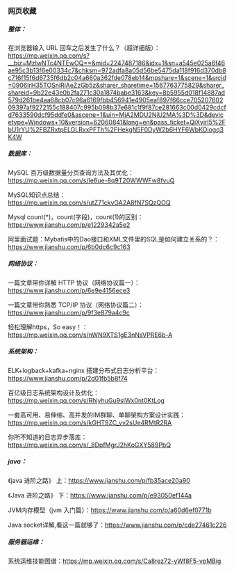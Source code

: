 ### 网页收藏

##### 整体：

在浏览器输入 URL 回车之后发生了什么？（超详细版）：
https://mp.weixin.qq.com/s?__biz=MzIwNTc4NTEwOQ==&mid=2247487186&idx=1&sn=a545e025a6f46ae95c3b13f6e00334c7&chksm=972adfa8a05d56be5475da118f916d370db8c716f15f6d6735f6db2c04a660a362fde078eb14&mpshare=1&scene=1&srcid=0906IrH35TOSniRiAeZzGb5z&sharer_sharetime=1567763775829&sharer_shareid=9b22e43e0b2fa271c30a1874babe3163&key=8b5955d018f14887ad579d261be4aa68cb07c96a6169fbb456941e4905eaf897f66cce70520760209397af9272155c188407c995b098b37e681c1f9f87ce281663c00d0429cdcfd7633590dcf95ddfe0&ascene=1&uin=MjA2MDU2NjU2MA%3D%3D&devicetype=Windows+10&version=62060841&lang=en&pass_ticket=QjXyirl5%2FbU1rYU%2FBZRxtpELGLRxxPFTh%2FHekgN5F0DyW2b6HYF6WbKOiogq3K4W

##### 数据库：

MySQL 百万级数据量分页查询方法及其优化：https://mp.weixin.qq.com/s/le6ue-8q9T20WWWFw8fvuQ

MySQL知识点总结：https://mp.weixin.qq.com/s/utZ71ckvGA2A8fN7SQzQOQ

Mysql count(*)，count(字段)，count(1)的区别：https://www.jianshu.com/p/e1229342a5e2

阿里面试题：Mybatis中的Dao接口和XML文件里的SQL是如何建立关系的？：https://www.jianshu.com/p/6b0dc6c9c163



##### 网络协议：

一篇文章带你详解 HTTP 协议（网络协议篇一）：https://www.jianshu.com/p/6e9e4156ece3

一篇文章带你熟悉 TCP/IP 协议（网络协议篇二）：https://www.jianshu.com/p/9f3e879a4c9c

轻松理解https，So easy！：https://mp.weixin.qq.com/s/nWN9XTS1gE3nNsVPRE6b-A



##### 系统架构：

ELK+logback+kafka+nginx 搭建分布式日志分析平台：https://www.jianshu.com/p/2d01fb5b8f74

百亿级日志系统架构设计及优化：https://mp.weixin.qq.com/s/RhjyhuGu9sIWx0nt0KtLog

一套高可用、易伸缩、高并发的IM群聊、单聊架构方案设计实践：https://mp.weixin.qq.com/s/kGHT9ZC_vv2sUe4RMtR2RA

你所不知道的日志异步落库：https://mp.weixin.qq.com/s/_8DpfMgrJ2hKoGXY589PbQ



##### java：

《java 进阶之路》 上：https://www.jianshu.com/p/fb35ace20a90

《Java 进阶之路》 下：https://www.jianshu.com/p/e93050ef144a

JVM内存模型（jvm 入门篇）：https://www.jianshu.com/p/a60d6ef0771b

Java socket详解,看这一篇就够了：https://www.jianshu.com/p/cde27461c226



##### 服务器运维：

系统运维技能图谱：https://mp.weixin.qq.com/s/Ca8rez72-yWf8F5-vpMBig

